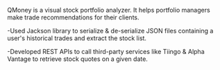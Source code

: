 QMoney is a visual stock portfolio analyzer. It helps portfolio managers make trade recommendations for their clients.

-Used Jackson library to serialize & de-serialize JSON files containing a user's historical trades and extract the stock list.

-Developed REST APIs to call third-party services like Tiingo & Alpha Vantage to retrieve stock quotes on a given date.
